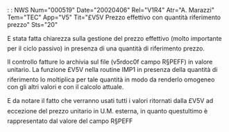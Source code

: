  :  : NWS Num="000519" Date="20020406" Rel="V1R4" Atr="A. Marazzi" Tem="TEC" App="V5" Tit="£V5V Prezzo effettivo con quantità riferimento prezzo" Sts="20"

E stata  fatta chiarezza sulla gestione del prezzo effettivo (molto importante per il ciclo passivo) in presenza di una quantità di riferimento prezzo.

Il controllo fatture lo archivia sul file (v5rdoc0f campo R§PEFF) in valore unitario. La funzione £V5V nella routine IMP1 in presenza della quantità di riferimento lo moltiplica per tale quantità
in modo da renderlo omogeneo con gli altri valori e con il calcolo attuale.

E da notare il fatto che verranno usati tutti i valori ritornati dalla £V5V ad eccezione del prezzo unitario in U.M. esterna, in quanto questultimo è rappresentato dal valore del campo R§PEFF



